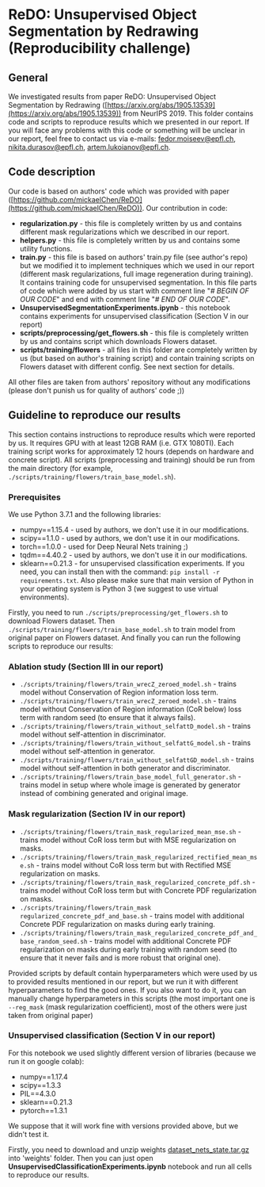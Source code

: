# ReDO: Unsupervised Object Segmentation by Redrawing (Reproducibility challenge)

## General
We investigated results from paper ReDO: Unsupervised Object Segmentation by Redrawing ([https://arxiv.org/abs/1905.13539](https://arxiv.org/abs/1905.13539)) from NeurIPS 2019. This folder contains code and scripts to reproduce results which we presented in our report. If you will face any problems with this code or something will be unclear in our report, feel free to contact us via e-mails: [fedor.moiseev@epfl.ch](fedor.moiseev@epfl.ch), [nikita.durasov@epfl.ch](nikita.durasov@epfl.ch), [artem.lukoianov@epfl.ch](artem.lukoianov@epfl.ch).

## Code description
Our code is based on authors' code which was provided with paper ([https://github.com/mickaelChen/ReDO](https://github.com/mickaelChen/ReDO)). Our contribution in code:
* **regularization.py** - this file is completely written by us and contains different mask regularizations which we described in our report.
* **helpers.py** - this file is completely written by us and contains some utility functions.
* **train.py** - this file is based on authors' train.py file (see author's repo) but we modified it to implement techniques which we used in our report (different mask regularizations, full image regeneration during training). It contains training code for unsupervised segmentation. In this file parts of code which were added by us start with comment line "*# BEGIN OF OUR CODE*" and end with comment line "*# END OF OUR CODE*".
* **UnsupervisedSegmentationExperiments.ipynb** - this notebook contains experiments for unsupervised classification (Section V in our report) 
* **scripts/preprocessing/get_flowers.sh** - this file is completely written by us and contains script which downloads Flowers dataset.
* **scripts/training/flowers** - all files in this folder are completely written by us (but based on author's training script) and contain training scripts on Flowers dataset with different config. See next section for details.

All other files are taken from authors' repository without any modifications (please don't punish us for quality of authors' code ;))


## Guideline to reproduce our results
This section contains instructions to reproduce results which were reported by us. It requires GPU with at least 12GB RAM (i.e. GTX 1080TI). Each training script works for approximately 12 hours (depends on hardware and concrete script). All scripts (preprocessing and training) should be run from the main directory (for example, `./scripts/training/flowers/train_base_model.sh`).

### Prerequisites
We use Python 3.7.1 and the following libraries:
* numpy==1.15.4 - used by authors, we don't use it in our modifications.
* scipy==1.1.0 - used by authors, we don't use it in our modifications.
* torch==1.0.0 - used for Deep Neural Nets training ;)
* tqdm==4.40.2 - used by authors, we don't use it in our modifications.
* sklearn==0.21.3 - for unsupervised classification experiments.
If you need, you can install then with the command: `pip install -r requirements.txt`. Also please make sure that main version of Python in your operating system is Python 3 (we suggest to use virtual environments).


Firstly, you need to run `./scripts/preprocessing/get_flowers.sh` to download Flowers dataset. Then `./scripts/training/flowers/train_base_model.sh` to train model from original paper on Flowers dataset. And finally you can run the following scripts to reproduce our results:
### Ablation study (Section III in our report)
* `./scripts/training/flowers/train_wrecZ_zeroed_model.sh` - trains model without Conservation of Region information loss term.
* `./scripts/training/flowers/train_wrecZ_zeroed_model.sh` - trains model without Conservation of Region information (CoR below) loss term with random seed (to ensure that it always fails).
* `./scripts/training/flowers/train_without_selfattD_model.sh` - trains model without self-attention in discriminator.
* `./scripts/training/flowers/train_without_selfattG_model.sh` - trains model without self-attention in generator.
* `./scripts/training/flowers/train_without_selfattGD_model.sh` - trains model without self-attention in both generator and discriminator.
* `./scripts/training/flowers/train_base_model_full_generator.sh` - trains model in setup where whole image is generated by generator instead of combining generated and original image.

### Mask regularization (Section IV in our report)
* `./scripts/training/flowers/train_mask_regularized_mean_mse.sh` - trains model without CoR loss term but with MSE regularization on masks.
* `./scripts/training/flowers/train_mask_regularized_rectified_mean_mse.sh` - trains model without CoR loss term but with Rectified MSE regularization on masks.
* `./scripts/training/flowers/train_mask_regularized_concrete_pdf.sh` - trains model without CoR loss term but with Concrete PDF regularization on masks.
* `./scripts/training/flowers/train_mask regularized_concrete_pdf_and_base.sh` - trains model with additional Concrete PDF regularization on masks during early training.
* `./scripts/training/flowers/train_mask_regularized_concrete_pdf_and_base_random_seed.sh` - trains model with additional Concrete PDF regularization on masks during early training with random seed (to ensure that it never fails and is more robust that original one).

Provided scripts by default contain hyperparameters which were used by us to provided results mentioned in our report, but we run it with different hyperparameters to find the good ones. If you also want to do it, you can manually change hyperparameters in this scripts (the most important one is `--reg_mask` (mask regularization coefficient), most of the others were just taken from original paper)

### Unsupervised classification (Section V in our report)
For this notebook we used slightly different version of libraries (because we run it on google colab):
* numpy==1.17.4
* scipy==1.3.3
* PIL==4.3.0
* sklearn==0.21.3
* pytorch==1.3.1

We suppose that it will work fine with versions provided above, but we didn't test it.

Firstly, you need to download and unzip weights [dataset_nets_state.tar.gz](https://drive.google.com/drive/folders/1hUb2iOTJAbWw1NotWGAsEt4ASomhOwbh) into 'weights' folder. Then you can just open **UnsupervisedClassificationExperiments.ipynb** notebook and run all cells to reproduce our results.



